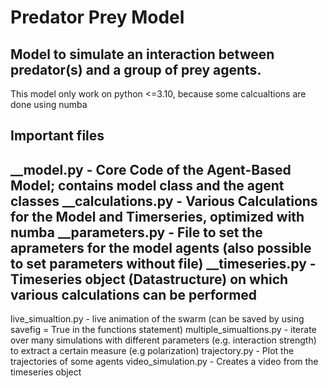 # Predator Prey Model
##  Model to simulate an interaction between predator(s) and a group of prey agents.
This model only work on python <=3.10, because some calcualtions are done using numba 
## Important files
__model.py - Core Code of the Agent-Based Model; contains model class and the agent classes
__calculations.py - Various Calculations for the Model and Timerseries, optimized with numba
__parameters.py - File to set the aprameters for the model agents (also possible to set parameters without file)
__timeseries.py - Timeseries object (Datastructure) on which various calculations can be performed
-------------------------------------------------------------------------------------------
live_simualtion.py - live animation of the swarm (can be saved by using savefig = True in the functions statement)
multiple_simualtions.py - iterate over many simulations with different parameters (e.g. interaction strength) to extract a certain measure (e.g polarization)
trajectory.py - Plot the trajectories of some agents
video_simulation.py - Creates a video from the timeseries object
